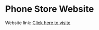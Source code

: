 # Phone Store Website
Website link: [Click here to visite](https://priyans1727c.github.io/Website/)
